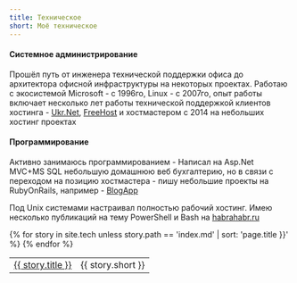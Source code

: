 ```yaml
---
title: Техническое
short: Моё техническое
---
```


#### Системное администрирование

Прошёл путь от инженера технической поддержки офиса до архитектора офисной инфраструктуры на некоторых проектах.
Работаю с экосистемой Microsoft - с 1996го, Linux - с 2007го, опыт работы включает несколько лет
работы технической поддержкой клиентов хостинга - [Ukr.Net](http://Ukr.Net),
[FreeHost](http://FreeHost.ua) и хостмастером с 2014 на небольших хостинг проектах

#### Программирование

Активно занимаюсь программированием - Написал на Asp.Net MVC+MS SQL небольшую домашнюю веб бухгалтерию,
но в связи с переходом на позицию хостмастера - пишу небольшие проекты на RubyOnRails, например -
[BlogApp](https://github.com/foxmuldercp/blogapp)

Под Unix системами настраивал полностью рабочий хостинг.
Имею несколько публикаций на тему PowerShell и Bash на [habrahabr.ru](http://habrahabr.ru/users/foxmuldercp/topics/)
<table>
  {% for story in site.tech unless story.path == 'index.md' | sort: 'page.title }}' %}
    <tr><td><a href="{{ story.url | prepend: story.baseurl }}">{{ story.title }}</a></td><td>{{ story.short }}</td></tr>
  {% endfor %}
</table>
